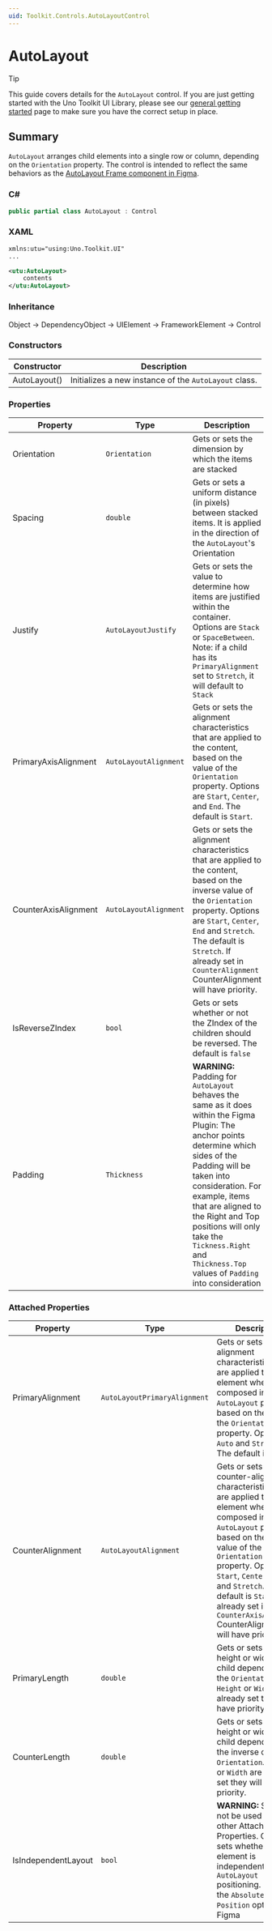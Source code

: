 ```yaml
---
uid: Toolkit.Controls.AutoLayoutControl
---
```


# AutoLayout

> [!TIP]
> This guide covers details for the `AutoLayout` control. If you are just getting started with the Uno Toolkit UI Library, please see our [general getting started](../getting-started.md) page to make sure you have the correct setup in place.

## Summary

`AutoLayout` arranges child elements into a single row or column, depending on the `Orientation` property. The control is intended to reflect the same behaviors as the [AutoLayout Frame component in Figma](https://www.figma.com/widget-docs/api/component-AutoLayout).

### C# <!-- markdownlint-disable-line -->

```csharp
public partial class AutoLayout : Control
```

### XAML

```xml
xmlns:utu="using:Uno.Toolkit.UI"
...

<utu:AutoLayout>
    contents
</utu:AutoLayout>
```

### Inheritance

Object &#8594; DependencyObject &#8594; UIElement &#8594; FrameworkElement &#8594; Control

### Constructors

| Constructor     | Description                                              |
|-----------------|----------------------------------------------------------|
| AutoLayout() | Initializes a new instance of the `AutoLayout` class. |

### Properties

Property|Type|Description
-|-|-
Orientation | `Orientation` | Gets or sets the dimension by which the items are stacked
Spacing | `double` | Gets or sets a uniform distance (in pixels) between stacked items. It is applied in the direction of the `AutoLayout`'s Orientation
Justify | `AutoLayoutJustify` | Gets or sets the value to determine how items are justified within the container. Options are `Stack` or `SpaceBetween`. Note: if a child has its `PrimaryAlignment` set to `Stretch`, it will default to `Stack`
PrimaryAxisAlignment | `AutoLayoutAlignment` | Gets or sets the alignment characteristics that are applied to the content, based on the value of the `Orientation` property.  Options are `Start`, `Center`, and `End`. The default is `Start`.
CounterAxisAlignment | `AutoLayoutAlignment` | Gets or sets the alignment characteristics that are applied to the content, based on the inverse value of the `Orientation` property. Options are `Start`, `Center`, `End` and `Stretch`. The default is `Stretch`. If already set in `CounterAlignment` CounterAlignment will have priority.
IsReverseZIndex | `bool` | Gets or sets whether or not the ZIndex of the children should be reversed. The default is `false`
Padding | `Thickness` | **WARNING:** Padding for `AutoLayout` behaves the same as it does within the Figma Plugin: The anchor points determine which sides of the Padding will be taken into consideration. For example, items that are aligned to the Right and Top positions will only take the `Tickness.Right` and `Thickness.Top` values of `Padding` into consideration

### Attached Properties

Property|Type|Description
-|-|-
PrimaryAlignment|`AutoLayoutPrimaryAlignment`| Gets or sets the alignment characteristics that are applied to this element when it is composed in an `AutoLayout` parent, based on the value of the `Orientation` property. Options are `Auto` and `Stretch`. The default is `Auto`
CounterAlignment|`AutoLayoutAlignment`| Gets or sets the counter-alignment characteristics that are applied to this element when it is composed in an `AutoLayout` parent, based on the inverse value of the `Orientation` property. Options are `Start`, `Center`, `End`, and `Stretch`. The default is `Start`. If already set in `CounterAxisAlignment` CounterAlignment will have priority.
PrimaryLength|`double`| Gets or sets the height or width of the child depending on the `Orientation`. If `Height` or `Width` are already set they will have priority.
CounterLength|`double`| Gets or sets the height or width of the child depending on the inverse of `Orientation`. If `Height` or `Width` are already set they will have priority.
IsIndependentLayout | `bool` | **WARNING:** Should not be used with other Attached Properties. Gets or sets whether the element is independent of the `AutoLayout` positioning. Reflects the `Absolute Position` option from Figma
